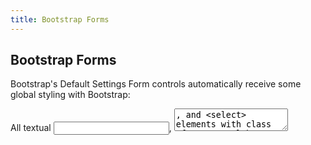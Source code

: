```yaml
---
title: Bootstrap Forms
---
```

## Bootstrap Forms

Bootstrap's Default Settings
Form controls automatically receive some global styling with Bootstrap:

All textual <input>, <textarea>, and <select> elements with class .form-control have a width of 100%.

Bootstrap Form Layouts
Bootstrap provides three types of form layouts:

Vertical form (this is default)
Horizontal form
Inline form
Standard rules for all three form layouts:

Wrap labels and form controls in <div class="form-group"> (needed for optimum spacing)
Add class .form-control to all textual <input>, <textarea>, and <select> elements

<!-- The article goes here, in GitHub-flavored Markdown. Feel free to add YouTube videos, images, and CodePen/JSBin embeds  -->

#### More Information:
<!-- Please add any articles you think might be helpful to read before writing the article -->



